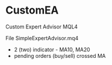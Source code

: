# CustomEA
Custom Expert Advisor MQL4

File SimpleExpertAdvisor.mq4
- 2 (two) indicator - MA10, MA20
- pending orders (buy/sell) crossed MA
